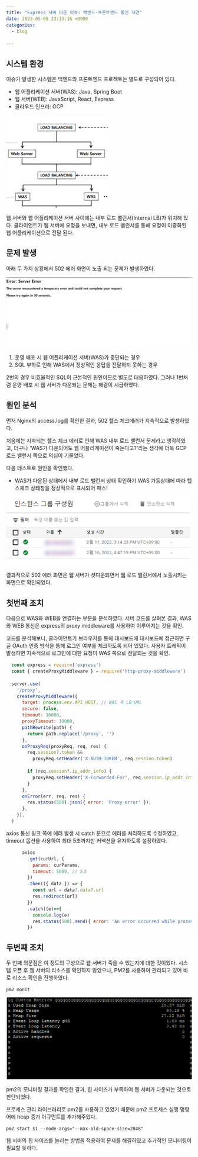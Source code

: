 ```yaml
---
title: "Express 서버 다운 이슈: 백엔드-프론트엔드 통신 지연"
date: 2023-05-08 22:13:16 +0900
categories:
  - blog
 
---
```



## 시스템 환경

이슈가 발생한 시스템은 백엔드와 프론트엔드 프로젝트는 별도로 구성되어 있다.

- 웹 어플리케이션 서버(WAS): Java, Spring Boot
- 웹 서버(WEB): JavaScript, React, Express
- 클라우드 인프라: GCP


![이미지1](/assets/images/express-2.png)

웹 서버와 웹 어플리케이션 서버 사이에는 내부 로드 밸런서(Internal LB)가 위치해 있다.
클라이언트가 웹 서버에 요청을 보내면, 내부 로드 밸런서를 통해 요청이 이중화된 웹 어플리케이션으로 전달 된다.



## 문제 발생

아래 두 가지 상황에서 502 에러 화면이 노출 되는 문제가 발생하였다.

![502에러](/assets/images/express-1.png)


1. 운영 배포 시 웹 어플리케이션 서버(WAS)가 중단되는 경우
2. SQL 부하로 인해 WAS에서 정상적인 응답을 전달하지 못하는 경우

2번의 경우 비효율적인 SQL이 근본적인 원인이므로 별도로 대응하였다.
그러나 1번처럼 운영 배포 시 웹 서버가 다운되는 문제는 해결이 시급하였다.


## 원인 분석
먼저 Nginx의 access.log를 확인한 결과, 502 헬스 체크에러가 지속적으로 발생하였다.

처음에는 지속되는 헬스 체크 에러로 인해 WAS 내부 로드 밸런서 문제라고 생각하였고,
더구나 'WAS가 다운되어도 웹 어플리케이션이 죽는다고?'라는 생각에 더욱 GCP 로드 밸런서 쪽으로 의심이 기울었다.

다음 테스트로 원인을 확인했다.

- WAS가 다운된 상태에서 내부 로드 밸런서 상태 확인하기
WAS 가동상태에 따라 헬스체크 상태창을 정상적으로 표시되어 패스!

![LB 상태 체크](/assets/images/express-3.png)


결과적으로 502 에러 화면은 웹 서버가 셧다운되면서 웹 로드 밸런서에서 노출시키는 화면으로 확인되었다.


## 첫번째 조치
다음으로 WAS와 WEB을 연결하는 부분을 분석하였다.
서버 코드를 살펴본 결과, WAS와 WEB 통신은 express의 proxy middleware를 사용하여 이루어지는 것을 확인.


코드를 분석해보니, 클라이언트가 브라우저를 통해 대시보드에 대시보드에 접근하면 구글 OAuth 인증 방식을 통해 로그인 여부를 체크하도록 되어 있었다. 
사용자 트래픽이 발생하면 지속적으로 로그인에 대한 요청이 WAS 쪽으로 전달되는 것을 확인.


```javascript
  const express = require('express')
  const { createProxyMiddleware } = require('http-proxy-middleware')
   
  server.use(
    '/proxy',
    createProxyMiddleware({
      target: process.env.API_HOST, // WAS 측 LB URL
      secure: false,
      timeout: 10000, 
      proxyTimeout: 10000, 
      pathRewrite(path) {
        return path.replace('/proxy', '')
      },
      onProxyReq(proxyReq, req, res) {
        req.session?.token &&
          proxyReq.setHeader('X-AUTH-TOKEN', req.session.token)

        if (req.session?.ip_addr_info) {
          proxyReq.setHeader('X-Forwarded-For', req.session.ip_addr_info)
        }
      },
      onError(err, req, res) {
        res.status(500).json({ error: 'Proxy error' });
      },
    }),
  )

```

axios 통신 링크 쪽에 에러 발생 시 catch 문으로 에러를 처리하도록 수정하였고, timeout 옵션을 사용하여 최대 5초까지만 커넥션을 유지하도록 설정하였다.

```javascript
      axios
        .get(curUrl, {
          params: curParams,
          timeout: 5000, // 5초
        })
        .then(({ data }) => {
          const url = data?.data?.url
          res.redirect(url)
        })
        .catch((e)=>{
          console.log(e)
          res.status(500).send({ error: 'An error occurred while processing the request.' })
        })

```

## 두번째 조치

두 번째 의문점은 이 정도의 구성으로 웹 서버가 죽을 수 있는지에 대한 것이었다. 
시스템 오픈 후 웹 서버의 리소스를 확인하지 않았으나, PM2를 사용하여 관리되고 있어 바로 리소스 확인을 진행하였다.

```
pm2 monit
```

![pm2 monit](/assets/images/express-4.png)


pm2의 모니터링 결과를 확인한 결과, 힙 사이즈가 부족하여 웹 서버가 다운되는 것으로 판단되었다.

프로세스 관리 라이브러리로 pm2를 사용하고 있었기 때문에
pm2 프로세스 실행 명령어에 heap 증가 아규먼트를 추가해주었다.

```
pm2 start $1 --node-args="--max-old-space-size=2048"
```

웹 서버의 힙 사이즈를 늘리는 방법을 적용하여 문제를 해결하였고 추가적인 모니터링이 필요할 듯하다.



